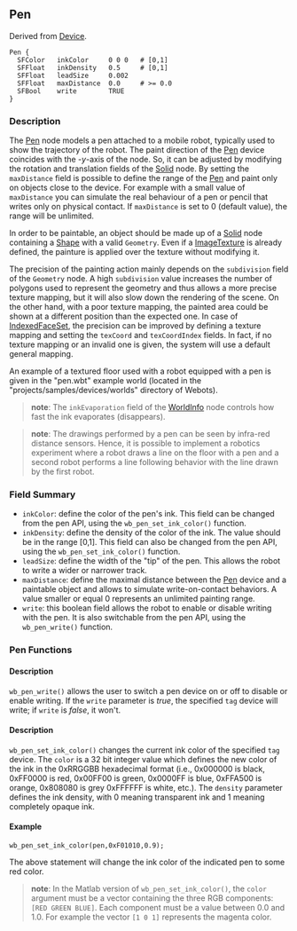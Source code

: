 ## Pen

Derived from [Device](reference/device.md#device).

```
Pen {
  SFColor   inkColor     0 0 0   # [0,1]
  SFFloat   inkDensity   0.5     # [0,1]
  SFFloat   leadSize     0.002
  SFFloat   maxDistance  0.0     # >= 0.0
  SFBool    write        TRUE
}
```

### Description

The [Pen](reference/pen.md#pen) node models a pen attached to a mobile robot,
typically used to show the trajectory of the robot. The paint direction of the
[Pen](reference/solid.md#solid) device coincides with the *-y*-axis of the node.
So, it can be adjusted by modifying the rotation and translation fields of the
[Solid](reference/solid.md#solid) node. By setting the `maxDistance` field is
possible to define the range of the [Pen](reference/pen.md#pen) and paint only
on objects close to the device. For example with a small value of `maxDistance`
you can simulate the real behaviour of a pen or pencil that writes only on
physical contact. If `maxDistance` is set to 0 (default value), the range will
be unlimited.

In order to be paintable, an object should be made up of a
[Solid](reference/solid.md#solid) node containing a
[Shape](reference/shape.md#shape) with a valid `Geometry`. Even if a
[ImageTexture](reference/imagetexture.md#imagetexture) is already defined, the
painture is applied over the texture without modifying it.

The precision of the painting action mainly depends on the `subdivision` field
of the `Geometry` node. A high `subdivision` value increases the number of
polygons used to represent the geometry and thus allows a more precise texture
mapping, but it will also slow down the rendering of the scene. On the other
hand, with a poor texture mapping, the painted area could be shown at a
different position than the expected one. In case of
[IndexedFaceSet](reference/indexedfaceset.md#indexedfaceset), the precision can
be improved by defining a texture mapping and setting the `texCoord` and
`texCoordIndex` fields. In fact, if no texture mapping or an invalid one is
given, the system will use a default general mapping.

An example of a textured floor used with a robot equipped with a pen is given in
the "pen.wbt" example world (located in the "projects/samples/devices/worlds"
directory of Webots).

> **note**: The `inkEvaporation` field of the [WorldInfo](reference/worldinfo.md#worldinfo)
node controls how fast the ink evaporates (disappears).

> **note**: The drawings performed by a pen can be seen by infra-red distance sensors.
Hence, it is possible to implement a robotics experiment where a robot draws a
line on the floor with a pen and a second robot performs a line following
behavior with the line drawn by the first robot.

### Field Summary

- `inkColor`: define the color of the pen's ink. This field can be changed from
the pen API, using the `wb_pen_set_ink_color()` function.
- `inkDensity`: define the density of the color of the ink. The value should be in
the range [0,1]. This field can also be changed from the pen API, using the
`wb_pen_set_ink_color()` function.
- `leadSize`: define the width of the "tip" of the pen. This allows the robot to
write a wider or narrower track.
- `maxDistance`: define the maximal distance between the
[Pen](reference/pen.md#pen) device and a paintable object and allows to simulate
write-on-contact behaviors. A value smaller or equal 0 represents an unlimited
painting range.
- `write`: this boolean field allows the robot to enable or disable writing with
the pen. It is also switchable from the pen API, using the `wb_pen_write()`
function.

### Pen Functions

#### Description

`wb_pen_write()` allows the user to switch a pen device on or off to disable or
enable writing. If the `write` parameter is *true*, the specified `tag` device
will write; if `write` is *false*, it won't.

#### Description

`wb_pen_set_ink_color()` changes the current ink color of the specified `tag`
device. The `color` is a 32 bit integer value which defines the new color of the
ink in the 0xRRGGBB hexadecimal format (i.e., 0x000000 is black, 0xFF0000 is
red, 0x00FF00 is green, 0x0000FF is blue, 0xFFA500 is orange, 0x808080 is grey
0xFFFFFF is white, etc.). The `density` parameter defines the ink density, with
0 meaning transparent ink and 1 meaning completely opaque ink.

#### Example

```
wb_pen_set_ink_color(pen,0xF01010,0.9);
```

The above statement will change the ink color of the indicated pen to some red
color.

> **note**: In the Matlab version of `wb_pen_set_ink_color()`, the `color` argument must be
a vector containing the three RGB components: `[RED GREEN BLUE]`. Each component
must be a value between 0.0 and 1.0. For example the vector `[1 0 1]` represents
the magenta color.

